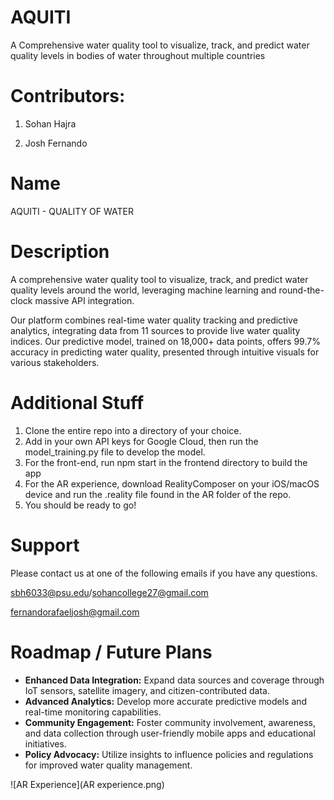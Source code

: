 # AQUITI

A Comprehensive water quality tool to visualize, track, and predict water quality levels in bodies of water throughout multiple countries

# Contributors:
1) Sohan Hajra

2) Josh Fernando

# Name

AQUITI - QUALITY OF WATER

# Description

A comprehensive water quality tool to visualize, track, and predict water quality levels around the world, leveraging machine learning and round-the-clock massive API integration.

Our platform combines real-time water quality tracking and predictive analytics, integrating data from 11 sources to provide live water quality indices. Our predictive model, trained on 18,000+ data points, offers 99.7% accuracy in predicting water quality, presented through intuitive visuals for various stakeholders.

# Additional Stuff

1. Clone the entire repo into a directory of your choice. 
2. Add in your own API keys for Google Cloud, then run the model_training.py file to develop the model.
3. For the front-end, run npm start in the frontend directory to build the app
4. For the AR experience, download RealityComposer on your iOS/macOS device and run the .reality file found in the AR folder of the repo.
5. You should be ready to go!


# Support
Please contact us at one of the following emails if you have any questions.

sbh6033@psu.edu/sohancollege27@gmail.com

fernandorafaeljosh@gmail.com

# Roadmap / Future Plans

- **Enhanced Data Integration:** Expand data sources and coverage through IoT sensors, satellite imagery, and citizen-contributed data.
- **Advanced Analytics:** Develop more accurate predictive models and real-time monitoring capabilities.
- **Community Engagement:** Foster community involvement, awareness, and data collection through user-friendly mobile apps and educational initiatives.
- **Policy Advocacy:** Utilize insights to influence policies and regulations for improved water quality management.

![AR Experience](AR experience.png)
